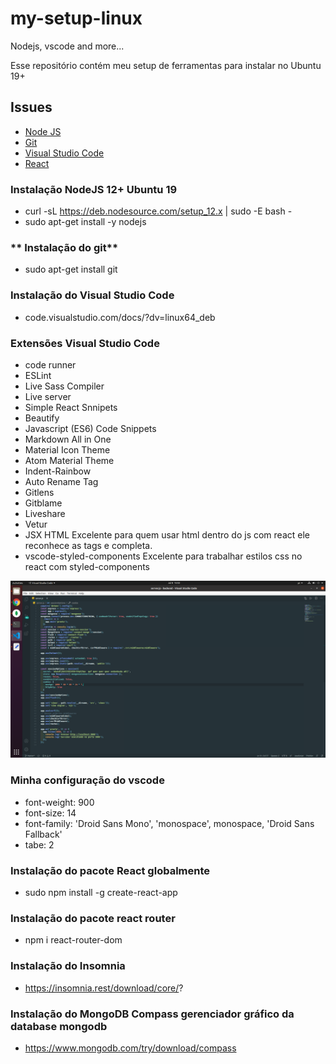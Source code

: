 # my-setup-linux
Nodejs, vscode and more...

Esse repositório contém meu setup de ferramentas para instalar no Ubuntu 19+

## Issues

  - [Node JS](https://nodejs.org/en/)
  - [Git](https://git-scm.com/download/linux)
  - [Visual Studio Code](https://code.visualstudio.com/)
  - [React](https://pt-br.reactjs.org/)


### **Instalação NodeJS 12+ Ubuntu 19**

- curl -sL https://deb.nodesource.com/setup_12.x | sudo -E bash -
- sudo apt-get install -y nodejs

### ** Instalação do git**

- sudo apt-get install git

### **Instalação do Visual Studio Code**

- code.visualstudio.com/docs/?dv=linux64_deb

### **Extensões Visual Studio Code**
- code runner
- ESLint
- Live Sass Compiler
- Live server
- Simple React Snnipets
- Beautify
- Javascript (ES6) Code Snippets
- Markdown All in One
- Material Icon Theme
- Atom Material Theme
- Indent-Rainbow
- Auto Rename Tag
- Gitlens
- Gitblame
- Liveshare
- Vetur
- JSX HTML <tags/> Excelente para quem usar html dentro do js com react ele reconhece as tags e completa.
- vscode-styled-components Excelente para trabalhar estilos css no react com styled-components

![Screenshot](vscode.png)


### **Minha configuração do vscode**
- font-weight: 900
- font-size: 14
- font-family: 'Droid Sans Mono', 'monospace', monospace, 'Droid Sans Fallback'
- tabe: 2

### **Instalação do pacote React globalmente**

- sudo npm install -g create-react-app  

### **Instalação do pacote react router**
- npm i react-router-dom

### **Instalação do Insomnia**
- https://insomnia.rest/download/core/?

### **Instalação do MongoDB Compass gerenciador gráfico da database mongodb**
- https://www.mongodb.com/try/download/compass
